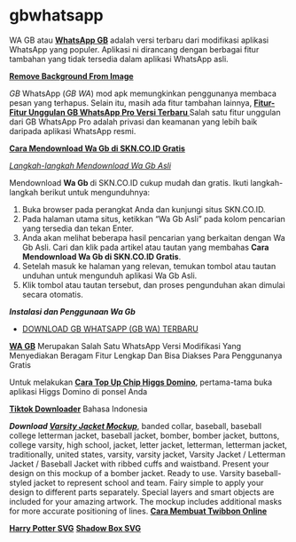 # gbwhatsapp

WA GB atau <b><a href="https://skn.co.id/wa-gb/">WhatsApp GB</a></b> adalah versi terbaru dari modifikasi aplikasi WhatsApp yang populer. Aplikasi ni dirancang dengan berbagai fitur tambahan yang tidak tersedia dalam aplikasi WhatsApp asli. 

<b><a href="https://remove-background-from-image.com/">Remove Background From Image</a></b><p class="entry-title"><em>GB</em> WhatsApp (<em>GB WA</em>) mod apk memungkinkan penggunanya membaca pesan yang terhapus. Selain itu, masih ada fitur tambahan lainnya, <strong><a href="https://www.sabanusa.com/1708/fitur-fitur-unggulan-gb-whatsapp-pro-versi-terbaru.html">Fitur-Fitur Unggulan GB WhatsApp Pro Versi Terbaru </a></strong>Salah satu fitur unggulan dari GB WhatsApp Pro adalah privasi dan keamanan yang lebih baik daripada aplikasi WhatsApp resmi.</p>
<a href="https://www.sabanusa.com/1692/cara-download-wa-gb-di-skn-co-id-gratis.html"><strong>Cara Mendownload Wa Gb di SKN.CO.ID Gratis</strong></a>

<a href="https://www.sabanusa.com/"><em>Langkah-langkah Mendownload Wa Gb Asli</em></a>

Mendownload <strong>Wa Gb </strong>di SKN.CO.ID cukup mudah dan gratis. Ikuti langkah-langkah berikut untuk mengunduhnya:
<ol>
 	<li>Buka browser pada perangkat Anda dan kunjungi situs SKN.CO.ID.</li>
 	<li>Pada halaman utama situs, ketikkan “Wa Gb Asli” pada kolom pencarian yang tersedia dan tekan Enter.</li>
 	<li>Anda akan melihat beberapa hasil pencarian yang berkaitan dengan Wa Gb Asli. Cari dan klik pada artikel atau tautan yang membahas <strong>Cara Mendownload Wa Gb di SKN.CO.ID Gratis</strong>.</li>
 	<li>Setelah masuk ke halaman yang relevan, temukan tombol atau tautan unduhan untuk mengunduh aplikasi Wa Gb Asli.</li>
 	<li>Klik tombol atau tautan tersebut, dan proses pengunduhan akan dimulai secara otomatis.</li>
</ol>
<strong><em>Instalasi dan Penggunaan Wa Gb </em></strong>
<ul class="actions">
 	<li class="button big"><a href="https://www.sabanusa.com/1643/gb-whatsapp.html">DOWNLOAD GB WHATSAPP (GB WA) TERBARU</a></li>
</ul>
<a href="https://skn.co.id/wa-gb/"><strong>WA GB</strong></a> Merupakan Salah Satu WhatsApp Versi Modifikasi Yang Menyediakan Beragam Fitur Lengkap Dan Bisa Diakses Para Penggunanya Gratis

Untuk melakukan <a href="https://www.sabanusa.com/1637/cara-top-up-chip-higgs-domino-murah-via-dana-terbaru.html"><strong>Cara Top Up Chip Higgs Domino</strong></a>, pertama-tama buka aplikasi Higgs Domino di ponsel Anda

<a href="https://satudesain.com/id"><strong>Tiktok Downloader</strong></a> Bahasa Indonesia

<em><strong>Download <a href="https://free-mockups.net/download-varsity-jacket-mockup-14990">Varsity Jacket Mockup</a></strong></em>, banded collar, baseball, baseball college letterman jacket, baseball jacket, bomber, bomber jacket, buttons, college varsity, high school, jacket, letter jacket, letterman, letterman jacket, traditionally, united states, varsity, varsity jacket, Varsity Jacket / Letterman Jacket / Baseball Jacket with ribbed cuffs and waistband. Present your design on this mockup of a bomber jacket. Ready to use. Varsity baseball-styled jacket to represent school and team. Fairy simple to apply your design to different parts separately. Special layers and smart objects are included for your amazing artwork. The mockup includes additional masks for more accurate positioning of lines.
<a href="https://twibbon.online/"><strong>Cara Membuat Twibbon Online</strong></a>

<a href="https://www.picsvgart.com/character/harry-potter/harry-potter-shadow-box-svg-free-1006682.html"><strong>Harry Potter SVG</strong></a> <a href="https://www.picsvgart.com/character/harry-potter/harry-potter-shadow-box-svg-free-1006682.html"><strong>Shadow Box SVG</strong></a>


